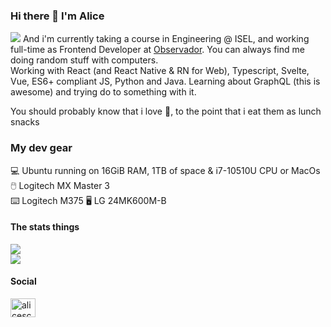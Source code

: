 ### Hi there 👋 I'm Alice
![](https://www.google-analytics.com/collect?v=1&t=event&tid=UA-100869248-2&cid=555&ec=github&ea=pageview&el=profile&ev=1) 
And i'm currently taking a course in Engineering @ ISEL, and working full-time as Frontend Developer at [Observador](http://observador.pt/). You can always find me doing random stuff with computers.  
Working with React (and React Native & RN for Web), Typescript, Svelte, Vue, ES6+ compliant JS, Python and Java. Learning about GraphQL (this is awesome) and trying do to something with it.

You should probably know that i love 🍄, to the point that i eat them as lunch snacks

### My dev gear  
💻 Ubuntu  running on 16GiB RAM, 1TB of space & i7-10510U CPU or MacOs  
🖱️ Logitech MX Master 3   
⌨️ Logitech M375
🖥️ LG 24MK600M-B   

#### The stats things
![](https://github-readme-stats.vercel.app/api?username=alicescfernandes&show_icons=true&locale=en)  
![](https://github-readme-stats.vercel.app/api/top-langs?username=alicescfernandes&show_icons=true&locale=en&layout=compact)

#### Social
<p align="left">
<a href="https://linkedin.com/in/alicescfernandes" target="blank"><img align="center" src="https://cdn.jsdelivr.net/npm/simple-icons@3.0.1/icons/linkedin.svg" alt="alicescfernandes" height="30" width="40" /></a>
</p>

<!--
**alicescfernandes/alicescfernandes** is a ✨ _special_ ✨ repository because its `README.md` (this file) appears on your GitHub profile.

Here are some ideas to get you started:

- 🔭 I’m currently working on ...
- 🌱 I’m currently learning ...
- 👯 I’m looking to collaborate on ...
- 🤔 I’m looking for help with ...
- 💬 Ask me about ...
- 📫 How to reach me: ...
- 😄 Pronouns: ...
- ⚡ Fun fact: ...
-->
